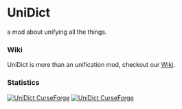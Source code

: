 # UniDict 

a mod about unifying all the things.

### Wiki

UniDict is more than an unification mod, checkout our [Wiki](https://github.com/WanionCane/UniDict/wiki).

### Statistics
[![UniDict CurseForge](http://cf.way2muchnoise.eu/full_244258_downloads.svg)](https://minecraft.curseforge.com/projects/unidict) [![UniDict CurseForge](http://cf.way2muchnoise.eu/versions/244258.svg)](https://minecraft.curseforge.com/projects/unidict)